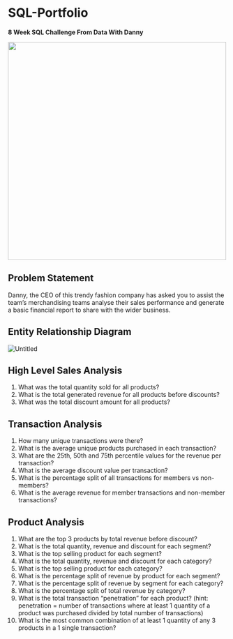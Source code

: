 # SQL-Portfolio

**8 Week SQL Challenge From Data With Danny**

<image src="https://user-images.githubusercontent.com/106369674/215382280-e37aac5d-6157-42f3-90ac-a081a89dcc90.png" width=500>

  
## **Problem Statement**

Danny, the CEO of this trendy fashion company has asked you to assist the team’s merchandising teams analyse their sales performance and generate a basic financial report to share with the wider business.

## **Entity Relationship Diagram**

![Untitled](https://user-images.githubusercontent.com/106369674/204490975-04132282-9fe8-4051-9fdd-c7db09844894.png)


## High Level Sales Analysis
  
1. What was the total quantity sold for all products?
2. What is the total generated revenue for all products before discounts?
3. What was the total discount amount for all products?

## Transaction Analysis
  
1. How many unique transactions were there?
2. What is the average unique products purchased in each transaction?
3. What are the 25th, 50th and 75th percentile values for the revenue per transaction?
4. What is the average discount value per transaction?
5. What is the percentage split of all transactions for members vs non-members?
6. What is the average revenue for member transactions and non-member transactions?

## Product Analysis

1. What are the top 3 products by total revenue before discount?
2. What is the total quantity, revenue and discount for each segment?
3. What is the top selling product for each segment?
4. What is the total quantity, revenue and discount for each category?
5. What is the top selling product for each category?
6. What is the percentage split of revenue by product for each segment?
7. What is the percentage split of revenue by segment for each category?
8. What is the percentage split of total revenue by category?
9. What is the total transaction “penetration” for each product? (hint: penetration = number of transactions where at least 1 quantity of a product was purchased divided by total number of transactions)
10. What is the most common combination of at least 1 quantity of any 3 products in a 1 single transaction?

